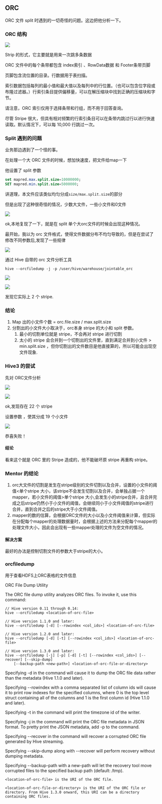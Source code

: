 ## ORC 

ORC 文件 split 时遇到的一切奇怪的问题。这边把他分析一下。

### ORC 结构

![](../pics/OrcFileLayout.png)

Strip 的形式，它主要就是用来一次跳多条数据

ORC 文件中的每个条带都包含 index索引 、RowData数据 和 Footer条带页脚

页脚包含流位置的目录。行数据用于表扫描。

索引数据包括每列的最小值和最大值以及每列中的行位置。（也可以包含位字段或布隆过滤器。）行索引条目提供偏移量，可以在解压缩块中找到正确的压缩块和字节。

请注意，ORC 索引仅用于选择条带和行组，而不用于回答查询。

尽管 Stripe 很大，但具有相对频繁的行索引条目可以在条带内跳过行以进行快速读取。默认情况下，可以每 10,000 行跳过一次。

### Split 遇到的问题

业务那边遇到了一个怪的事。

在处理一个大 ORC 文件的时候，想加快速度，把文件给map一下

他设置了 split 参数
```SQL
set mapred.max.split.size=10000000;
SET mapred.min.split.size=5000000;
```

讲道理，本文件应该类似均匀分成`size/max.split.size`的部分

但是出现了这种很奇怪的情况，少数大文件，一些小文件和0文件

![](../pics/orcHive2.png)

ok,本地复现了一下，就是在 split 单个大orc文件的时候会出现这种情况。

最开始，我以为 orc 文件格式，使得文件数据分布不均匀导致的，但是在尝试了修改不同参数后,发现了一些规律

![](../pics/orcHive2_1.png)

通过 Hive 自带的 orc 文件分析工具

```shell
hive --orcfiledump -j -p /user/hive/warehouse/jointable_orc
```

![](../pics/orcHive2_stripe1.png)

![](../pics/orcHive2_stripe2.png)

发现它实际上 2 个 stripe.

### 结论
1. Map 出的小文件个数 = orc.file.size / max.split.size
2. 分割出的小文件大小取决于，orc本身 stripe 的大小和 split 参数。
   1. 最小的切割单位就是 stripe，不会再对 stripe 进行切割
   2. 太小的 stripe 会合并到一个切割出的文件里，直到满足合并到小文件 > min.split.size ，但你切割出的文件数目是他直接算的，所以可能会出现空文件现象.

### Hive3 的尝试

先对 ORC文件分析 

![](../pics/Hive3ORC.png)

![](../pics/Hive3ORC2.png)


ok,发现存在 22 个 stripe 

设置参数 ，使其分成 19 个小文件 

![](../pics/Hive3ORC3.png)

恭喜失败！

#### 结论 

看来这个就是 ORC 里的 Stripe 造成的，他不能破坏原 stripe 再重构 stripe。

### Mentor 的结论

1. orc大文件的切割是发生在stripe级别的文件切割以及合并，设置的小文件的阈值<单个stripe 大小，该stripe不会发生切割以及合并，会单独占据一个mapper，若小文件的阈值>单个stripe 大小,会发生小的stripe合并，且合并完成之后stripe仍然小于小文件的阈值，会继续同小于小文件阈值的stripe进行合并，直到合并之后的stripe大于小文件阈值。
2. mapper的数的估算，会根据ORC文件的大小以及小文件阈值来计算，但实际在分配每个mapper的处理数据量时，会根据上述的方法来分配每个mapper的处理文件大小，因此会出现有一些mapper处理的文件为空文件的情况。

#### 解决方案 

最好的办法是控制切割文件的参数大于stripe的大小。

### orcfiledump

用于查看HDFS上ORC表格的文件信息

ORC File Dump Utility

The ORC file dump utility analyzes ORC files.  To invoke it, use this command:
```
// Hive version 0.11 through 0.14:
hive --orcfiledump <location-of-orc-file>

// Hive version 1.1.0 and later:
hive --orcfiledump [-d] [--rowindex <col_ids>] <location-of-orc-file>

// Hive version 1.2.0 and later:
hive --orcfiledump [-d] [-t] [--rowindex <col_ids>] <location-of-orc-file>

// Hive version 1.3.0 and later:
hive --orcfiledump [-j] [-p] [-d] [-t] [--rowindex <col_ids>] [--recover] [--skip-dump] 
    [--backup-path <new-path>] <location-of-orc-file-or-directory>
```

Specifying -d in the command will cause it to dump the ORC file data rather than the metadata (Hive 1.1.0 and later).

Specifying --rowindex with a comma separated list of column ids will cause it to print row indexes for the specified columns, where 0 is the top level struct containing all of the columns and 1 is the first column id (Hive 1.1.0 and later).

Specifying -t in the command will print the timezone id of the writer.

Specifying -j in the command will print the ORC file metadata in JSON format. To pretty print the JSON metadata, add -p to the command.

Specifying --recover in the command will recover a corrupted ORC file generated by Hive streaming.

Specifying --skip-dump along with --recover will perform recovery without dumping metadata.

Specifying --backup-path with a new-path will let the recovery tool move corrupted files to the specified backup path (default: /tmp).
```
<location-of-orc-file> is the URI of the ORC file.

<location-of-orc-file-or-directory> is the URI of the ORC file or directory. From Hive 1.3.0 onward, this URI can be a directory containing ORC files.
```
